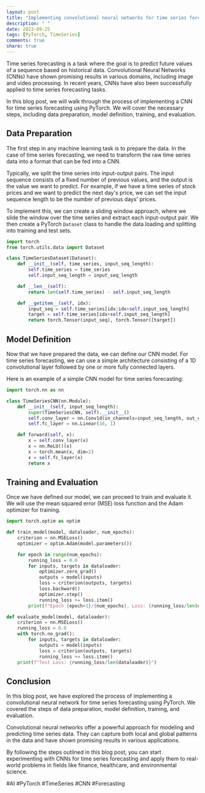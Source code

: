 ```yaml
---
layout: post
title: "Implementing convolutional neural networks for time series forecasting in PyTorch"
description: " "
date: 2023-09-25
tags: [PyTorch, TimeSeries]
comments: true
share: true
---
```


Time series forecasting is a task where the goal is to predict future values of a sequence based on historical data. Convolutional Neural Networks (CNNs) have shown promising results in various domains, including image and video processing. In recent years, CNNs have also been successfully applied to time series forecasting tasks.

In this blog post, we will walk through the process of implementing a CNN for time series forecasting using PyTorch. We will cover the necessary steps, including data preparation, model definition, training, and evaluation.

## Data Preparation

The first step in any machine learning task is to prepare the data. In the case of time series forecasting, we need to transform the raw time series data into a format that can be fed into a CNN.

Typically, we split the time series into input-output pairs. The input sequence consists of a fixed number of previous values, and the output is the value we want to predict. For example, if we have a time series of stock prices and we want to predict the next day's price, we can set the input sequence length to be the number of previous days' prices.

To implement this, we can create a sliding window approach, where we slide the window over the time series and extract each input-output pair. We then create a PyTorch `Dataset` class to handle the data loading and splitting into training and test sets.

```python
import torch
from torch.utils.data import Dataset

class TimeSeriesDataset(Dataset):
    def __init__(self, time_series, input_seq_length):
        self.time_series = time_series
        self.input_seq_length = input_seq_length

    def __len__(self):
        return len(self.time_series) - self.input_seq_length

    def __getitem__(self, idx):
        input_seq = self.time_series[idx:idx+self.input_seq_length]
        target = self.time_series[idx+self.input_seq_length]
        return torch.Tensor(input_seq), torch.Tensor([target])
```

## Model Definition

Now that we have prepared the data, we can define our CNN model. For time series forecasting, we can use a simple architecture consisting of a 1D convolutional layer followed by one or more fully connected layers.

Here is an example of a simple CNN model for time series forecasting:

```python
import torch.nn as nn

class TimeSeriesCNN(nn.Module):
    def __init__(self, input_seq_length):
        super(TimeSeriesCNN, self).__init__()
        self.conv_layer = nn.Conv1d(in_channels=input_seq_length, out_channels=16, kernel_size=3, stride=1)
        self.fc_layer = nn.Linear(16, 1)

    def forward(self, x):
        x = self.conv_layer(x)
        x = nn.ReLU()(x)
        x = torch.mean(x, dim=2)
        x = self.fc_layer(x)
        return x
```

## Training and Evaluation

Once we have defined our model, we can proceed to train and evaluate it. We will use the mean squared error (MSE) loss function and the Adam optimizer for training.

```python
import torch.optim as optim

def train_model(model, dataloader, num_epochs):
    criterion = nn.MSELoss()
    optimizer = optim.Adam(model.parameters())

    for epoch in range(num_epochs):
        running_loss = 0.0
        for inputs, targets in dataloader:
            optimizer.zero_grad()
            outputs = model(inputs)
            loss = criterion(outputs, targets)
            loss.backward()
            optimizer.step()
            running_loss += loss.item()
        print(f"Epoch {epoch+1}/{num_epochs}, Loss: {running_loss/len(dataloader)}")

def evaluate_model(model, dataloader):
    criterion = nn.MSELoss()
    running_loss = 0.0
    with torch.no_grad():
        for inputs, targets in dataloader:
            outputs = model(inputs)
            loss = criterion(outputs, targets)
            running_loss += loss.item()
    print(f"Test Loss: {running_loss/len(dataloader)}")
```

## Conclusion

In this blog post, we have explored the process of implementing a convolutional neural network for time series forecasting using PyTorch. We covered the steps of data preparation, model definition, training, and evaluation.

Convolutional neural networks offer a powerful approach for modeling and predicting time series data. They can capture both local and global patterns in the data and have shown promising results in various applications.

By following the steps outlined in this blog post, you can start experimenting with CNNs for time series forecasting and apply them to real-world problems in fields like finance, healthcare, and environmental science.

#AI #PyTorch #TimeSeries #CNN #Forecasting